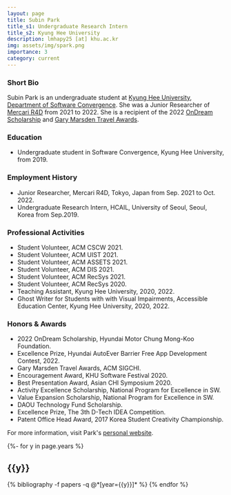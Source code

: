 ```yaml
---
layout: page
title: Subin Park
title_s1: Undergraduate Research Intern
title_s2: Kyung Hee University
description: lmhapy25 [at] khu.ac.kr
img: assets/img/spark.png
importance: 3
category: current
---
```


### Short Bio
<p>Subin Park is an undergraduate student at <a href="https://www.khu.ac.kr">Kyung Hee University</a>, <a href="http://swcon.khu.ac.kr/">Department of Software Convergence</a>. She was a Junior Researcher of <a href="https://r4d.mercari.com/en/">Mercari R4D</a> from 2021 to 2022. She is a recipient of the 2022 <a href="http://www.hyundai-cmkfoundation.org/com/esScholarship.do">OnDream Scholarship</a> and <a href="https://sigchi.org/awards/gary-marsden-travel-awards/">Gary Marsden Travel Awards</a>.</p>

### Education
<ul>
<li>Undergraduate student in Software Convergence, Kyung Hee University, from 2019.
</li>
</ul>

### Employment History
<ul>
<li>Junior Researcher, Mercari R4D, Tokyo, Japan from Sep. 2021 to Oct. 2022.
</li>
<li>Undergraduate Research Intern, HCAIL, University of Seoul, Seoul, Korea from Sep.2019.
</li>
</ul>

### Professional Activities
<ul>
<li>Student Volunteer, ACM CSCW 2021.
</li>
<li>Student Volunteer, ACM UIST 2021.
</li>
<li>Student Volunteer, ACM ASSETS 2021.
</li>
<li>Student Volunteer, ACM DIS 2021.
</li>
<li>Student Volunteer, ACM RecSys 2021.
</li>
<li>Student Volunteer, ACM RecSys 2020.
</li>
<li>Teaching Assistant, Kyung Hee University, 2020, 2022.
</li>
<li>Ghost Writer for Students with with Visual Impairments, Accessible Education Center, Kyung Hee University, 2020, 2022.
</li>
</ul>

### Honors & Awards
<ul>
<li>2022 OnDream Scholarship, Hyundai Motor Chung Mong-Koo Foundation.
</li>
<li>Excellence Prize, Hyundai AutoEver Barrier Free App Development Contest, 2022.
</li>
<li>Gary Marsden Travel Awards, ACM SIGCHI.
</li>
<li>Encouragement Award, KHU Software Festival 2020.
</li>
<li>Best Presentation Award, Asian CHI Symposium 2020.
</li>
<li>Activity Excellence Scholarship, National Program for Excellence in SW.
</li>
<li>Value Expansion Scholarship, National Program for Excellence in SW.
</li>
<li>DAOU Technology Fund Scholarship.
</li>
<li>Excellence Prize, The 3th D-Tech IDEA Competition.
</li>
<li>Patent Office Head Award, 2017 Korea Student Creativity Championship.
</li>
</ul>

For more information, visit Park's [personal website](http://dariasubin.me/).

<!-- _pages/publications.md -->
<div class="publications">

{%- for y in page.years %}
  <h2 class="year">{{y}}</h2>
  {% bibliography -f papers -q @*[year={{y}}]* %}
{% endfor %}

</div>
